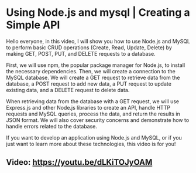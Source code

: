 # Using Node.js and mysql | Creating a Simple API

Hello everyone, in this video, I will show you how to use Node.js and MySQL to perform basic CRUD operations (Create, Read, Update, Delete) by making GET, POST, PUT, and DELETE requests to a database.

First, we will use npm, the popular package manager for Node.js, to install the necessary dependencies. Then, we will create a connection to the MySQL database. We will create a GET request to retrieve data from the database, a POST request to add new data, a PUT request to update existing data, and a DELETE request to delete data.

When retrieving data from the database with a GET request, we will use Express.js and other Node.js libraries to create an API, handle HTTP requests and MySQL queries, process the data, and return the results in JSON format. We will also cover security concerns and demonstrate how to handle errors related to the database.

If you want to develop an application using Node.js and MySQL, or if you just want to learn more about these technologies, this video is for you!

## Video: <a href="https://youtu.be/dLKiTOJyOAM">https://youtu.be/dLKiTOJyOAM</a>
